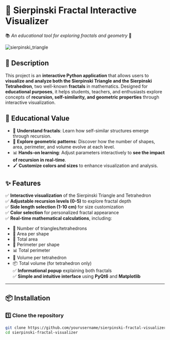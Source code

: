 # 🔺 Sierpinski Fractal Interactive Visualizer
📚 *An educational tool for exploring fractals and geometry* 🧩  

![sierpinski_triangle](https://es.wikipedia.org/wiki/Tri%C3%A1ngulo_de_Sierpinski#/media/Archivo:Tabla_de_Sirpinski.jpg)  

## 📌 Description
This project is an **interactive Python application** that allows users to **visualize and analyze both the Sierpinski Triangle and the Sierpinski Tetrahedron**, two well-known **fractals** in mathematics. Designed for **educational purposes**, it helps students, teachers, and enthusiasts explore concepts of **recursion, self-similarity, and geometric properties** through interactive visualization.

## 🎯 Educational Value
- 📖 **Understand fractals**: Learn how self-similar structures emerge through recursion.
- 🔢 **Explore geometric patterns**: Discover how the number of shapes, area, perimeter, and volume evolve at each level.
- 📊 **Hands-on learning**: Adjust parameters interactively to **see the impact of recursion in real-time**.
- 🖌️ **Customize colors and sizes** to enhance visualization and analysis.

## ✨ Features
✅ **Interactive visualization** of the Sierpinski Triangle and Tetrahedron  
✅ **Adjustable recursion levels (0-5)** to explore fractal depth  
✅ **Side length selection (1-10 cm)** for size customization  
✅ **Color selection** for personalized fractal appearance  
✅ **Real-time mathematical calculations**, including:
  - 🔺 Number of triangles/tetrahedrons
  - 📏 Area per shape
  - 📐 Total area
  - 🔶 Perimeter per shape
  - 📊 Total perimeter  
  - 🧊 Volume per tetrahedron
  - 📦 Total volume (for tetrahedron only)  
✅ **Informational popup** explaining both fractals  
✅ **Simple and intuitive interface** using **PyQt6** and **Matplotlib**  

---

## 📦 Installation
### 1️⃣ Clone the repository
```bash
git clone https://github.com/yourusername/sierpinski-fractal-visualizer.git
cd sierpinski-fractal-visualizer
```
